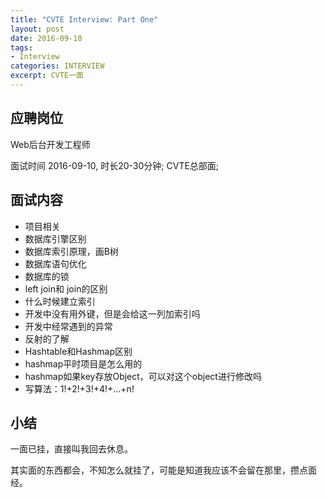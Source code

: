 ```yaml
---
title: "CVTE Interview: Part One"
layout: post
date: 2016-09-10
tags:
- Interview
categories: INTERVIEW
excerpt: CVTE一面
---
```


## 应聘岗位

Web后台开发工程师

面试时间 2016-09-10, 时长20-30分钟; CVTE总部面;


## 面试内容

- 项目相关
- 数据库引擎区别
- 数据库索引原理，画B树
- 数据库语句优化
- 数据库的锁
- left join和 join的区别
- 什么时候建立索引
- 开发中没有用外键，但是会给这一列加索引吗
- 开发中经常遇到的异常
- 反射的了解
- Hashtable和Hashmap区别
- hashmap平时项目是怎么用的
- hashmap如果key存放Object，可以对这个object进行修改吗
- 写算法：1!+2!+3!+4!+...+n!


## 小结

一面已挂，直接叫我回去休息。

其实面的东西都会，不知怎么就挂了，可能是知道我应该不会留在那里，攒点面经。